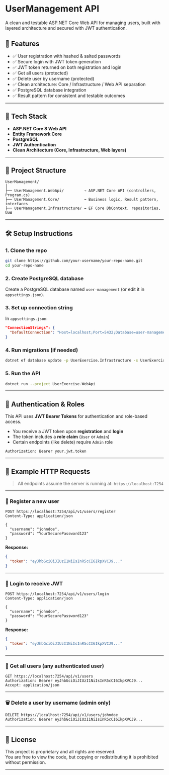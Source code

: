 # UserManagement API

A clean and testable ASP.NET Core Web API for managing users, built with layered architecture and secured with JWT authentication.

## 🚀 Features

- ✅ User registration with hashed & salted passwords
- ✅ Secure login with JWT token generation
- ✅ JWT token returned on both registration and login
- ✅ Get all users (protected)
- ✅ Delete user by username (protected)
- ✅ Clean architecture: Core / Infrastructure / Web API separation
- ✅ PostgreSQL database integration
- ✅ Result pattern for consistent and testable outcomes

---

## 🧱 Tech Stack

- **ASP.NET Core 8 Web API**
- **Entity Framework Core**
- **PostgreSQL**
- **JWT Authentication**
- **Clean Architecture (Core, Infrastructure, Web layers)**

---

## 📁 Project Structure

```
UserManagement/
│
├── UserManagement.WebApi/         → ASP.NET Core API (controllers, Program.cs)
├── UserManagement.Core/           → Business logic, Result pattern, interfaces
├── UserManagement.Infrastructure/ → EF Core DbContext, repositories, UoW
```

---

## 🛠️ Setup Instructions

### 1. Clone the repo
```bash
git clone https://github.com/your-username/your-repo-name.git
cd your-repo-name
```

### 2. Create PostgreSQL database

Create a PostgreSQL database named `user-management` (or edit it in `appsettings.json`).

### 3. Set up connection string

In `appsettings.json`:

```json
"ConnectionStrings": {
  "DefaultConnection": "Host=localhost;Port=5432;Database=user-management;Username=postgres;Password=yourpassword"
}
```

### 4. Run migrations (if needed)
```bash
dotnet ef database update -p UserExercise.Infrastructure -s UserExercise.WebApi
```

### 5. Run the API
```bash
dotnet run --project UserExercise.WebApi
```

---

## 🔐 Authentication & Roles

This API uses **JWT Bearer Tokens** for authentication and role-based access.

- You receive a JWT token upon **registration** and **login**
- The token includes a **role claim** (`User` or `Admin`)
- Certain endpoints (like delete) require `Admin` role
  
```http
Authorization: Bearer your.jwt.token
```

---

## 🧪 Example HTTP Requests

> All endpoints assume the server is running at: `https://localhost:7254`

---

### 📌 Register a new user

```http
POST https://localhost:7254/api/v1/users/register
Content-Type: application/json

{
  "username": "johndoe",
  "password": "YourSecurePassword123"
}
```

**Response:**
```json
{
  "token": "eyJhbGciOiJIUzI1NiIsInR5cCI6IkpXVCJ9..."
}
```

---

### 🔐 Login to receive JWT

```http
POST https://localhost:7254/api/v1/users/login
Content-Type: application/json

{
  "username": "johndoe",
  "password": "YourSecurePassword123"
}
```

**Response:**
```json
{
  "token": "eyJhbGciOiJIUzI1NiIsInR5cCI6IkpXVCJ9..."
}
```

---

### 👤 Get all users (any authenticated user)

```http
GET https://localhost:7254/api/v1/users
Authorization: Bearer eyJhbGciOiJIUzI1NiIsInR5cCI6IkpXVCJ9...
Accept: application/json
```

---

### 🗑️ Delete a user by username (admin only)

```http
DELETE https://localhost:7254/api/v1/users/johndoe
Authorization: Bearer eyJhbGciOiJIUzI1NiIsInR5cCI6IkpXVCJ9...
```

---
## 📄 License

This project is proprietary and all rights are reserved.  
You are free to view the code, but copying or redistributing it is prohibited without permission.

---
